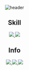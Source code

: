 <div align = center>
  
  ![header](https://capsule-render.vercel.app/api?type=Waving&height=200&text=Flutter_Develper&animation=fadeIn&FontSize=40)
  
<h2>Skill</h2>
  <a href="https://dart.dev/" target="_blank"><img src="https://img.shields.io/badge/Dart-0175C2?style=flat&logo=Dart&logoColor=white"/>
  </a>
  <a href="https://flutter-ko.dev/" target="_blank"><img src="https://img.shields.io/badge/Flutter-075B9A?style=flat&logo=Flutter&logoColor=white"/>
  </a>
<br>
  <h2>Info</h2>
  <a href="https://www.notion.so/be8965ac6c5a4b7d8ff155a047a76987?pvs=4" target="_blank"><img src="https://img.shields.io/badge/Notion-494649?      style=flat&logo=Notion&logoColor=white"/>
  </a>
  <a href="https://www.instagram.com/i7_.w0/">
    <img src="https://img.shields.io/badge/-@i7_.w0-E4405F?logo=Instagram&logoColor=white"/>
  </a>
  <a href="mailto:yy7826w@gmail.com">
    <img src="https://img.shields.io/badge/-yy7826w@gmail.com-D14836?logo=Gmail&logoColor=white"/>
  </a>
</div>
